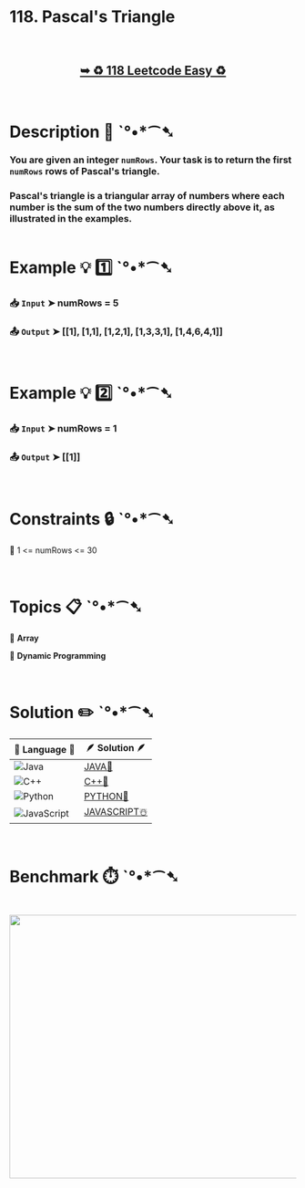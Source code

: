 # 118. Pascal's Triangle

</br>

<h2 align="center"> 

<a href="https://leetcode.com/problems/pascals-triangle/description/?envType=daily-question&envId=2025-08-01"><strong>➥ ♻️ 118 Leetcode Easy ♻️ </strong></a>
</h2>

</br>

# Description 📜 ˋ°•*⁀➷

### You are given an integer `numRows`. Your task is to return the first `numRows` rows of Pascal's triangle.

### Pascal's triangle is a triangular array of numbers where each number is the sum of the two numbers directly above it, as illustrated in the examples.

<img src="" width="" height=""/>

</br>

# Example 💡 1️⃣ ˋ°•*⁀➷

  ### 📥 `Input`  ➤ numRows = 5

  ### 📤 `Output`  ➤ [[1], [1,1], [1,2,1], [1,3,3,1], [1,4,6,4,1]]

</br>

# Example 💡 2️⃣ ˋ°•*⁀➷

  ### 📥 `Input` ➤ numRows = 1

  ### 📤 `Output`  ➤ [[1]]

</br>

# Constraints 🔒 ˋ°•*⁀➷

🔹 1 <= numRows <= 30 </br>

</br>

# Topics 📋 ˋ°•*⁀➷

🔸 **Array**  </br>

🔸 **Dynamic Programming**  </br>

</br>

# Solution ✏️ ˋ°•*⁀➷

| 📒 Language 📒  | 🪶 Solution 🪶 |
| ------------- | ------------- |
|  ![Java](https://img.shields.io/badge/java-%23ED8B00.svg?style=for-the-badge&logo=openjdk&logoColor=white)  | [JAVA🍁]() |
|  ![C++](https://img.shields.io/badge/c++-%2300599C.svg?style=for-the-badge&logo=c%2B%2B&logoColor=white)  | [C++🎲]()  |
|  ![Python](https://img.shields.io/badge/python-3670A0?style=for-the-badge&logo=python&logoColor=ffdd54)    | [PYTHON🍰]() |
| ![JavaScript](https://img.shields.io/badge/javascript-%23323330.svg?style=for-the-badge&logo=javascript&logoColor=%23F7DF1E)   | [JAVASCRIPT☃️]() |

</br>

# Benchmark ⏱️ ˋ°•*⁀➷

<h1  align="center" >

<img src ="" width = "700px" height="462px" />

</h1>
